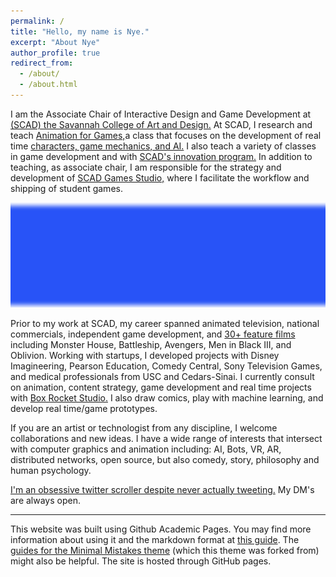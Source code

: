```yaml
---
permalink: /
title: "Hello, my name is Nye."
excerpt: "About Nye"
author_profile: true
redirect_from:
  - /about/
  - /about.html
---
```

I am the Associate Chair of Interactive Design and Game Development at [(SCAD) the Savannah College of Art and Design.](https://www.scad.edu/academics/programs/interactive-design-and-game-development) At SCAD, I research and teach [Animation for Games,](http://blog.scad.edu/nwarburt)a class that focuses on the development of real time [characters, game mechanics, and AI.](https://docs.unrealengine.com/en-US/AnimatingObjects/SkeletalMeshAnimation/StateMachines/Overview/index.html) I also teach a variety of classes in game development and with [SCAD's innovation program.](https://www.scad.edu/about/scadpro) In addition to teaching, as associate chair, I am responsible for the strategy and development of [SCAD Games Studio,](https://scaditgm.blog/scad-games-studio/) where I facilitate the workflow and shipping of student games.

![](images\image-across-post.jpg)

Prior to my work at SCAD, my career spanned animated television, national commercials, independent game development, and [30+ feature films](https://www.imdb.com/name/nm1100970/) including Monster House, Battleship, Avengers, Men in Black III, and Oblivion. Working with startups, I developed projects with Disney Imagineering, Pearson Education, Comedy Central, Sony Television Games, and medical professionals from USC and Cedars-Sinai. I currently consult on animation, content strategy, game development and real time projects with [Box Rocket Studio.](https://boxrocket.studio) I also draw comics, play with machine learning, and develop real time/game prototypes. 

If you are an artist or technologist from any discipline, I welcome collaborations and new ideas.
I have a wide range of interests that intersect with computer graphics and animation including: AI, Bots, VR, AR, distributed networks, open source, but also
comedy, story, philosophy and human psychology.

[I'm an obsessive twitter scroller despite never actually tweeting.](https://twitter.com/nyewarburton) My DM's are always open.

------
This website was built using Github Academic Pages. You may find more information about using it and the markdown format at [this guide](https://academicpages.github.io/markdown/). The [guides for the Minimal Mistakes theme](https://mmistakes.github.io/minimal-mistakes/docs/configuration/) (which this theme was forked from) might also be helpful. The site is hosted through GitHub pages.
